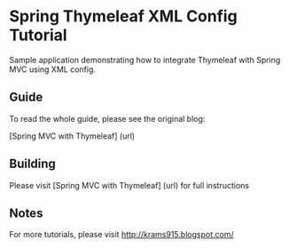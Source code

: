 # Spring Thymeleaf XML Config Tutorial

Sample application demonstrating how to integrate Thymeleaf with Spring MVC using XML config.


## Guide

To read the whole guide, please see the original blog:

[Spring MVC with Thymeleaf] (url)


## Building

Please visit [Spring MVC with Thymeleaf] (url) for full instructions


## Notes

For more tutorials, please visit http://krams915.blogspot.com/
